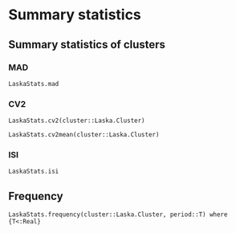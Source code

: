 # Summary statistics

## Summary statistics of clusters

### MAD

```@docs
LaskaStats.mad
```

### CV2

```@docs
LaskaStats.cv2(cluster::Laska.Cluster)
```

```@docs
LaskaStats.cv2mean(cluster::Laska.Cluster)
```

### ISI

````@docs
LaskaStats.isi
````

## Frequency

```@docs
LaskaStats.frequency(cluster::Laska.Cluster, period::T) where {T<:Real}
```


